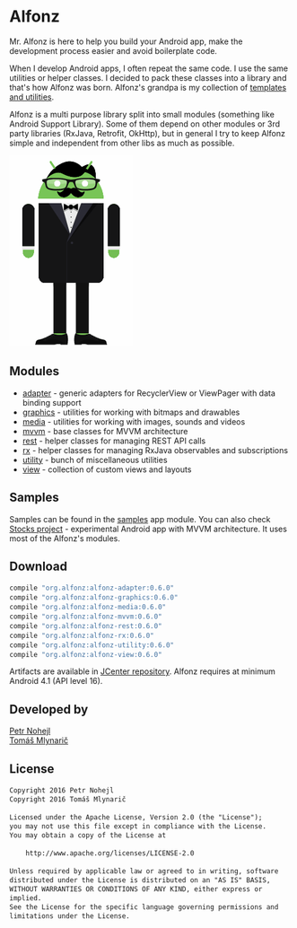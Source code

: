 Alfonz
======

Mr. Alfonz is here to help you build your Android app, make the development process easier and avoid boilerplate code.

When I develop Android apps, I often repeat the same code. I use the same utilities or helper classes. I decided to pack these classes into a library and that's how Alfonz was born. Alfonz's grandpa is my collection of [templates and utilities](https://github.com/petrnohejl/Android-Templates-And-Utilities).

Alfonz is a multi purpose library split into small modules (something like Android Support Library). Some of them depend on other modules or 3rd party libraries (RxJava, Retrofit, OkHttp), but in general I try to keep Alfonz simple and independent from other libs as much as possible.

[![Alfonz logo](extras/graphics/alfonz.gif)](https://www.androidify.com/en/#/gallery/ab210bf216670c2d575502f78b920e97)


Modules
-------

* [adapter](https://github.com/petrnohejl/Alfonz/tree/master/alfonz-adapter) - generic adapters for RecyclerView or ViewPager with data binding support
* [graphics](https://github.com/petrnohejl/Alfonz/tree/master/alfonz-graphics) - utilities for working with bitmaps and drawables
* [media](https://github.com/petrnohejl/Alfonz/tree/master/alfonz-media) - utilities for working with images, sounds and videos
* [mvvm](https://github.com/petrnohejl/Alfonz/tree/master/alfonz-mvvm) - base classes for MVVM architecture
* [rest](https://github.com/petrnohejl/Alfonz/tree/master/alfonz-rest) - helper classes for managing REST API calls
* [rx](https://github.com/petrnohejl/Alfonz/tree/master/alfonz-rx) - helper classes for managing RxJava observables and subscriptions
* [utility](https://github.com/petrnohejl/Alfonz/tree/master/alfonz-utility) - bunch of miscellaneous utilities
* [view](https://github.com/petrnohejl/Alfonz/tree/master/alfonz-view) - collection of custom views and layouts


Samples
-------

Samples can be found in the [samples](https://github.com/petrnohejl/Alfonz/tree/master/samples) app module. You can also check [Stocks project](https://github.com/petrnohejl/Android-Stocks) - experimental Android app with MVVM architecture. It uses most of the Alfonz's modules.


Download
--------

```groovy
compile "org.alfonz:alfonz-adapter:0.6.0"
compile "org.alfonz:alfonz-graphics:0.6.0"
compile "org.alfonz:alfonz-media:0.6.0"
compile "org.alfonz:alfonz-mvvm:0.6.0"
compile "org.alfonz:alfonz-rest:0.6.0"
compile "org.alfonz:alfonz-rx:0.6.0"
compile "org.alfonz:alfonz-utility:0.6.0"
compile "org.alfonz:alfonz-view:0.6.0"
```

Artifacts are available in [JCenter repository](https://bintray.com/alfonz/maven). Alfonz requires at minimum Android 4.1 (API level 16).


Developed by
------------

[Petr Nohejl](http://petrnohejl.cz)  
[Tomáš Mlynarič](https://github.com/mlykotom)


License
-------

    Copyright 2016 Petr Nohejl
    Copyright 2016 Tomáš Mlynarič

    Licensed under the Apache License, Version 2.0 (the "License");
    you may not use this file except in compliance with the License.
    You may obtain a copy of the License at

        http://www.apache.org/licenses/LICENSE-2.0

    Unless required by applicable law or agreed to in writing, software
    distributed under the License is distributed on an "AS IS" BASIS,
    WITHOUT WARRANTIES OR CONDITIONS OF ANY KIND, either express or implied.
    See the License for the specific language governing permissions and
    limitations under the License.
